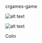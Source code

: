 crgames-game

![alt text](https://www.cs.york.ac.uk/people/bigphotos/jeremy.jpeg)






![alt text](https://www.cs.york.ac.uk/people/bigphotos/jeremy.jpeg)

Colin